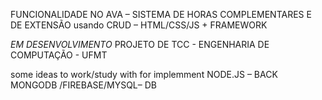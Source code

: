 FUNCIONALIDADE NO AVA – SISTEMA DE HORAS COMPLEMENTARES E DE EXTENSÃO usando CRUD – HTML/CSS/JS + FRAMEWORK 

*EM DESENVOLVIMENTO* PROJETO DE TCC - ENGENHARIA DE COMPUTAÇÃO - UFMT

some ideas to work/study with for implemment
NODE.JS – BACK
MONGODB /FIREBASE/MYSQL– DB

